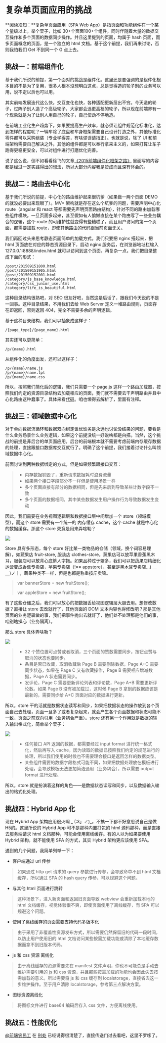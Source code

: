 复杂单页面应用的挑战
===================


**阅读须知：**复杂单页面应用（SPA Web App）是指页面和功能组件在一个某个量级以上，举个栗子，比如 30+个页面100+个组件，同时伴随着大量的数据交互操作和多个页面的数据同步操作。并且这里提到的页面，均属于 hash 页面，而多页面概念的页面，是一个独立的 html 文档。基于这个前提，我们再来讨论，否则我怕我们 Get 不到同一个 G 点上去。


挑战一：前端组件化
-------------
基于我们所说的前提，第一个面对的挑战是组件化。这里还是要强调的是组件化根本目的不是为了复用，很多人根本没想明白这点，总是觉得造的轮子别的业务可以用，说不定以后也可以用。

其实前端发展迭代这么快，交互变化也快，各种适配更新层出不穷。今天造的轮子，过阵子别人造了个高级轮子，大家都会选更高档的轮子，所以现在前端界有一个现象就是为了让别人用自己的轮子，自己使劲不停地造。

在前端工业化生产趋势下，如果要提高生产效率，就必须让组件规范化标准化，达到怎样的程度呢？一辆车除了底盘和车身框架需要自己设计打造之外，其他标准化零件都可以采购组装（专业学得差，有啥谬误请指正）。也就是说，除了 UI 和前端架构需要自己解决之外，其他的组件都是可以奉行拿来主义的，如果打算让车子跑得更稳更安全，可以对组件进行打磨优化完善。

说了这么说，倒不如看看徐飞的文章[《2015前端组件化框架之路》](http://div.io/topic/908) 里面写的内容都是经过一定实践得出的想法，所以大部分内容我是赞成而且深有体会的。

挑战二：路由去中心化
-------------
基于我们所说的前提，中心化的路由维护起来很坑爹（如果做一两个页面 DEMO 的就没必要出来现眼了）。MV* 架构就是存在这么个坑爹的问题，需要声明中心化 route（angular 和 react 等都需要先声明页面路由结构），针对不同的路由加载哪些组件模块。一旦页面多起来，甚至假如有人偷懒直接在某个路由写了一些业务耦合的逻辑，这个 route 的可维护性就变得有些糟糕了。而且用户访问的第一个页面，都需要加载 route，即使其他路由的代码跟当前页面无关。

我们再回过头来思考静态页面简单的加载方式。我们只要把 nginx 搭起来，把 html 页面放在对应的静态资源目录下，启动 nginx 服务后，在浏览器地址栏输入 127.0.0.1:8888/index.html 就可以访问到这个页面。再复杂一点，我们把目录整成下面的形式：
```
/post/201509151800.html
/post/201509151905.html
/post/201509152001.html
/category/js_base_knowledge.html
/category/css_junior_use.html
/category/life_is_beautiful.html
```
这种目录结构很熟吧，对 SEO 很友好吧，当然这是后话了，跟我们今天说的不是一回事。这种目录结果，不用我们去给 Web Server 定义一堆路由规则，页面存在即返回，否则返回 404，完全不需要多余的声明逻辑。

基于这种目录结构，我们可以抽象成这样子：
```
/{page_type}/{page_name}.html
```
其实还可以更简单：
```
/p/{name}.html
```
从组件化的角度出发，还可以这样子：
```
/p/{name}/name.js
/p/{name}/name.tpl
/p/{name}/name.css
```
所以，按照我们简化后的逻辑，我们只需要一个 page.js 这样一个路由加载器，按照我们约定的资源目录结构去加载相应的页面，我们就不需要去干声明路由并且中心化路由这种蠢事了。具体来看[代码](https://github.com/zack-lin/page/blob/master/index.js)。咱也懒得去解析了，里面有注释。

挑战三：领域数据中心化
-------------
对于单向数据流循环和数据双向绑定谁优谁劣是永远也讨论没结果的问题，要看是什么业务场景什么业务逻辑，如果这个前提没统一好说啥都是白搭。当然，这个挑战的前提是非后台的单页面应用，后台的前端根本就不需要考虑前端内存缓存数据的处理，直接跟接口数据库交互就行了。明确了这个前提，我们接着讨论什么叫领域数据中心化。

前面讨论到两种数据绑定的方式，但是如果频繁跟接口交互：
> - 内存数据销毁了，重新请求数据耗时浪费流量
> - 如果两个接口字段部分不一样但是使用场景一样
> - 多个页面直接有部分的数据相同，但是先来后到导致某些计数字段不一致
> - 多个页面的数据相同，其中某些数据发生用户操作行为导致数据发生变动

因此，我们需要在业务视图逻辑层和数据接口层中间增加一个 store（领域模型），而这个 store 需要有一个统一的 内存缓存 cache，这个 cache 就是中心化的数据缓存。那这个 store 究竟是用来弄啥勒？

![](https://raw.githubusercontent.com/zack-lin/blog/master/201509/assets/store-design.png)

Store 具有多形态，每个 store 好比某一类物品的仓储（领域，换个词容易理解），如蔬果店  fruit-store, 服装店 clothes-store，蔬果店可以放苹果香蕉黑木耳，服装店可以放背心底裤人字拖。如果品种过于繁多，我们可以把蔬果店精细化运营变成香蕉专卖店，苹果专卖店（!== appstore），甚至是黑木耳专卖店...( ＿ ＿)ノ｜，蔬果种类不一样，但是也都是称重按斤卖嘛。
> var bannerStore = new fruitStore();
> 
> var appleStore = new fruitStore();

有了这些仓储之后，我们可以放心的把数据丢给视图逻辑层大胆去用。想修改数据？直接让 store 去改就行了，其他页面的 DOM 文本内容也得修改吧？那是其他页面的业务逻辑做的事，我们把事件抛出去就好了，他们处不处理那是他们的事，咱别瞎操心（业务隔离）。

那么 store 具体弄啥勒？

![](https://raw.githubusercontent.com/zack-lin/blog/master/201509/assets/store-example.png)

> - 32 个赞位置可点赞或者取消，三个页面的赞数需要同步，按钮点赞与取消的状态也要同步。
> - 条目是否已收藏，取消收藏后 Page B 需要删除数据，Page A+C 需要同步状态，如果在 Page C 又有收藏操作，Page B 需要相应增减数据，Page A 状态需要同步。
> - 发评论，Page C 需要更新评论列表和评论数，Page A+B 需要更新评论数。如果 Page B 没有被加载过，这时候 Page B 拿到的数据应该是最新的，需要同步给 A+C 页面对应的数据进行更新。

所以，store 干的活就是数据状态读写和同步，如果把数据状态的操作放到各个页面自己去处理，页面一旦多了或者复杂起来，就会产生各个页面数据和状态可能不一致，页面之前双向引用（业务耦合严重）。store 还有另一个作用就是数据的输入输出格式化，简单举个栗子：

![](https://raw.githubusercontent.com/zack-lin/blog/master/201509/assets/store-input-output-example.jpg)

> - 任何接口 API 返回的数据，都需要经过 input format 进行统一格式化，然后再写入 cache，因为读取的数据已按照我们约定的规范进行的处理，所以我们使用的时候也不需要理会接口是返回怎样的数据类型。
> - 某些组件需要的数据字段格式可能不同，如果把数据处理放在模板进行处理，会导致模板无法更加简洁通用（业务耦合），所以需要 output format 进行处理。

所以，store 就是扮演着这样的角色——是数据状态读写和同步，以及数据输入输出的格式化处理。

挑战四：Hybrid App 化
-------------

现在 Hybrid App 架构应用很火啊 _ (:3」∠)_，不搞一下都不好意思说自己是做 H5的。这里所说的 Hybrid App 可不是那种内置打包的 html 源码那种，而是直接去服务端请求 html 文档那种，可能会使用离线缓存。有的人以为如果要使用 Hybrid 架构，就不能使用 SPA 的方式，其实 Hybrid 架构更应该使用 SPA。

遇到的几个问题，我简单列举一下：

 - 客户端通过 url 传参
 > 如果通过 http get 请求的 query 参数进行传参，会导致命中不到 html 文档缓存，所以通过 SPA 的 hash query 传参，可以规避这个问题。

 - 与其他 html 页面进行跳转
 > 这种场景下，进入新页面和返回旧页面导致 webview 会重新加载本地的 html 文档缓存，视觉体验很不爽，即使页面使用了离线缓存，而 SPA 可以规避这个问题。
 
 - 使用了离线缓存的页面需要支持代码多版本化
 > 由于采用了非覆盖性资源发布方式，所以需要仍然保留旧的代码一段时间，以防止用户使用旧的 html 文档访问某些按需加载功能或清除了本地缓存数据而拿不到旧版本代码。
 
 - js 和 css 资源 离线化
 > 由于离线缓存的资源需要先在 manifest 文件声明，你也不可能总是手动去维护需要引用的 js 和 css 资源，并且那些按需加载的功能也会因此失去按需加载的意义。所以需要将 js 和 css 缓存到 localstorage，直接省去这一步维护操作。至于用户清除 localstorage，参考第三点解决方案。
 
 - 图标资源离线化
 > 将图标文件进行 base64 编码后存入 css 文件，方便离线使用。

挑战五：性能优化
-------------

[@前端农民工](https://github.com/fouber/blog) 在 [别处](https://github.com/xufei/blog/issues/5#issuecomment-136962500) 已经说得很清楚了，直接传送门过去看吧，这里不罗嗦了。

